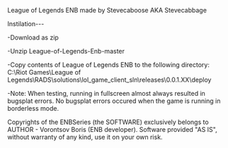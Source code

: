 League of Legends ENB made by Stevecaboose AKA Stevecabbage

Instilation---

-Download as zip

-Unzip League-of-Legends-Enb-master

-Copy contents of League of Legends ENB to the following directory:
  C:\Riot Games\League of Legends\RADS\solutions\lol_game_client_sln\releases\0.0.1.XX\deploy
  
-Note: When testing, running in fullscreen almost always resulted in bugsplat errors. No bugsplat errors occured when the game
is running in borderless mode.

Copyrights of the ENBSeries (the SOFTWARE) exclusively belongs to AUTHOR - Vorontsov Boris (ENB developer).
Software provided "AS IS", without warranty of any kind, use it on your own risk. 
